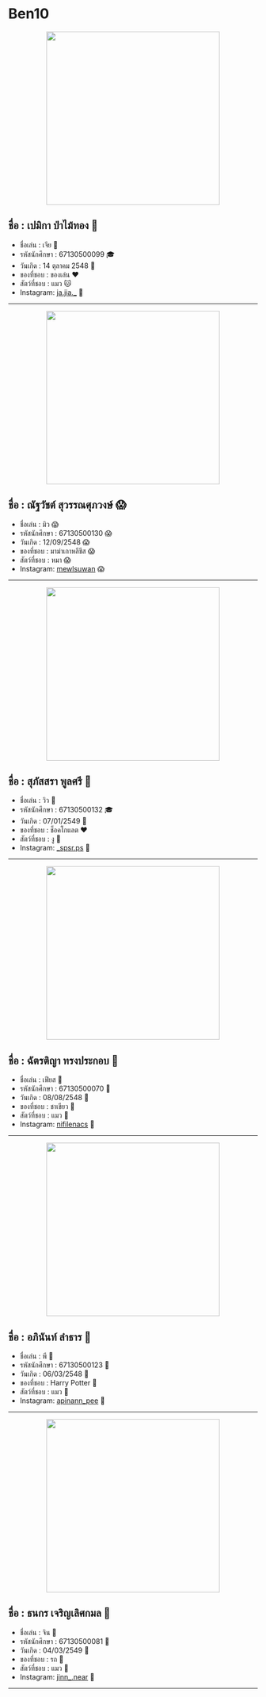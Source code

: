 # Ben10

<p align="center">
  <img src="image/Pemika_Pamaithong.jpg" width="350">
</p>

## ชื่อ : เปมิกา ป่าไม้ทอง :woman:
* ชื่อเล่น : เจีย :woman:
* รหัสนักศึกษา : 67130500099 :mortar_board:
* วันเกิด : 14 ตุลาคม 2548 :tada:
* ของที่ชอบ : ของเล่น :hearts:
* สัตว์ที่ชอบ : แมว :cat:
* Instagram: [ja.jia._](https://l.messenger.com/l.php?u=https%3A%2F%2Fwww.instagram.com%2Fja.jia._%3Figsh%3DMTl1OHBncHp3eTNuZw%253D%253D&h=AT1a03j2SDIMrRyjoZDndprtAO0eaH3z2eXWzWlkn6GqQKIaauR1n6L84GR-zfAXcntKeKU5O0Yj03CWVI4kqprdGAgKUuN9tO65vdVTNBVXrgeX06XJh64pklC71vaYFmDAsw) :woman:

<hr>

<p align="center">
  <img src="image/Natthawat_Suwan.jpg" width="350">
</p>

## ชื่อ : ณัฐวัชต์ สุวรรณศุภวงษ์ :scream:
* ชื่อเล่น : มิว :scream:
* รหัสนักศึกษา : 67130500130 :scream:
* วันเกิด : 12/09/2548 :scream:
* ของที่ชอบ : มาม่าเกาหลีชีส :scream:
* สัตว์ที่ชอบ : หมา :scream:
* Instagram: [mewlsuwan](https://www.instagram.com/mewlsuwan/) :scream:

<hr>

<p align="center">
  <img src="image/Supassara_Poolsiri.jpg" width="350">
</p>

## ชื่อ : สุภัสสรา พูลศรี :tulip:
* ชื่อเล่น : วิว :tulip:
* รหัสนักศึกษา : 67130500132 :mortar_board:
* วันเกิด : 07/01/2549 :birthday:
* ของที่ชอบ : ช็อคโกแลต :heart:
* สัตว์ที่ชอบ : งู :snake:
* Instagram: [_spsr.ps](https://www.instagram.com/_spsr.ps/) :tulip:

<hr>

<p align="center">
  <img src="image/Chattiya_Songprakob.jpg" width="350">
</p>

## ชื่อ : ฉัตรติญา ทรงประกอบ 🤪
* ชื่อเล่น : เฟียส 🤪
* รหัสนักศึกษา : 67130500070 🤪
* วันเกิด : 08/08/2548 🤪
* ของที่ชอบ : ชาเขียว 🤪
* สัตว์ที่ชอบ : แมว 🤪
* Instagram: [nifilenacs](https://www.instagram.com/nifilenacs?utm_source=ig_web_button_share_sheet&igsh=ZDNlZDc0MzIxNw==) 🤪

<hr>

<p align="center">
  <img src="image/Apinan_Lam.jpg" width="350">
</p>

## ชื่อ : อภินันท์ ลำธาร 🙈
* ชื่อเล่น : พี 🙈
* รหัสนักศึกษา : 67130500123 🙈
* วันเกิด : 06/03/2548 🙈
* ของที่ชอบ : Harry Potter 🙈
* สัตว์ที่ชอบ : แมว 🙈
* Instagram: [apinann_pee](https://www.instagram.com/apinann_pee?igsh=MW56ZTJiYm9teGs0OQ%3D%3D&utm_source=qr) 🙈

<hr>

<p align="center">
  <img src="image/Thanakorn_char.jpeg" width="350">
</p>

## ชื่อ : ธนกร เจริญเลิศกมล 🫠
* ชื่อเล่น : จิน 🫠
* รหัสนักศึกษา : 67130500081 🫠
* วันเกิด : 04/03/2549 🫠
* ของที่ชอบ : รถ 🫠
* สัตว์ที่ชอบ : แมว 🫠
* Instagram: [jinn_.near](https://www.instagram.com/jinn_.near) 🫠

<hr>
